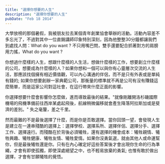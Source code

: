 ```yaml
---
title: "選擇你想要的人生"
description: "選擇你想要的人生"
pubDate: "Feb 18 2014"
---
```


大學放榜的那個暑假，我被朋友拉去某個青年創業協會舉辦的活動。活動內容差不多忘光了，不過對其中一位直銷講師印象特別深刻，因為他整整30分鐘都讓我們到處找人問：What do you want ? 不只用嘴巴問，雙手還要配合抓著對方的肩膀用力搖，What do you want ?

你想過什麼樣的人生，想跟什麼樣的人生活，想做什麼樣的工作，想要創立什麼樣的公司，想要成為什麼樣的人？如果你想和一個可以與你有心靈層次交流的人生活，那應該找個擁有相近價值觀，可以內心溝通的伴侶，而不是只有外表或是單純有錢的; 如果你想要創辦一家典範公司，那衡量的標準就不再是公司有沒有賺錢這麼簡單，而是這家公司對這社會，在這行帶來什麼正面的影響。

你選擇想要什麼會影響你怎麼做，進而導致最後的結果。"就像剛離開洛杉磯國際機場的飛機準備前往西岸某處起飛後，航線稍微偏移就會產生降落阿拉斯加或是斐濟的差別。" 失之毫釐，差之千里。

然而最難的不是最後選擇了什麼，而是你是否敢選擇。當你回頭一望，會發現人生是建立在一連串殘酷的選擇上：選擇學校、選擇系所、選擇伴侶、選擇分手、選擇工作、選擇遠行。而殘酷在於背後必須犧牲，還有選擇的機會成本：犧牲親情、犧牲興趣、犧牲健康、犧牲友情、犧牲愛情。如果你沒勇氣選，就由其他人或命運幫你，但是最後犧牲還是你。只有在內心確定好這些答案後才會出現你生命的行為準繩，才會有即使孤獨，即使深處絕望之中，也不輕易放棄的勇氣; 也惟有敢於做出選擇，才會有甘願犧牲的覺悟。
